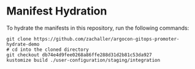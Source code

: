 # Manifest Hydration

To hydrate the manifests in this repository, run the following commands:

```shell
git clone https://github.com/zachaller/argocon-gitops-promoter-hydrate-demo
# cd into the cloned directory
git checkout db74e4d9fee0268a86ffe288d31d2b81c53da927
kustomize build ./user-configuration/staging/integration
```
